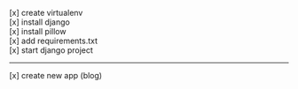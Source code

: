 [x] create virtualenv <br>
[x] install django <br>
[x] install pillow <br>
[x] add requirements.txt <br>
[x] start django project <br>

------------

[x] create new app (blog)
